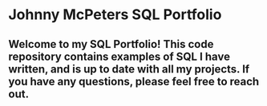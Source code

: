 # Johnny McPeters SQL Portfolio

## Welcome to my SQL Portfolio! This code repository contains examples of SQL I have written, and is up to date with all my projects. If you have any questions, please feel free to reach out.
